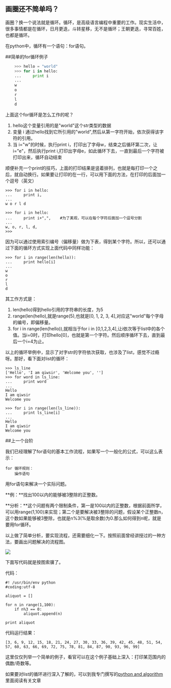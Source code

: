 ## 画圈还不简单吗？

画圈？换一个说法就是循环。循环，是高级语言编程中重要的工作。现实生活中，很多事情都是在循环，日月更迭，斗转星移，无不是循环；王朝更迭，寻常百姓，也都是循环。

在python中，循环有一个语句：for语句。

##简单的for循环例子
```python
    >>> hello = "world"
    >>> for i in hello:
    ...     print i
    ...
    w
    o
    r
    l
    d
```
上面这个for循环是怎么工作的呢？

1. hello这个变量引用的是"world"这个str类型的数据
2. 变量 i 通过hello找到它所引用的"world",然后从第一字符开始，依次获得该字符的引用。
3. 当 i="w"的时候，执行print i，打印出了字母w，结束之后循环第二次，让 i="e"，然后执行print i,打印出字母e，如此循环下去，一直到最后一个字符被打印出来，循环自动结束

顺便补充一个print的技巧，上面的打印结果是竖着排列，也就是每打印一个之后，就自动换行。如果要让打印的在一行，可以用下面的方法，在打印的后面加一个逗号（英文）

    >>> for i in hello:
    ...     print i,
    ...
    w o r l d

    >>> for i in hello:
    ...     print i+",",    #为了美观，可以在每个字符后面加一个逗号分割
    ...
    w, o, r, l, d,
    >>>

因为可以通过使用索引编号（偏移量）做为下表，得到某个字符。所以，还可以通过下面的循环方式实现上面代码中同样功能：

    >>> for i in range(len(hello)):
    ...     print hello[i]
    ...
    w
    o
    r
    l
    d

其工作方式是：

1. len(hello)得到hello引用的字符串的长度，为5
2. range(len(hello),就是range(5),也就是[0, 1, 2, 3, 4],对应这"world"每个字母的编号，即偏移量。
3. for i in range(len(hello)),就相当于for i in [0,1,2,3,4],让i依次等于list中的各个值。当i=0时，打印hello[0]，也就是第一个字符。然后顺序循环下去，直到最后一个i=4为止。

以上的循环举例中，显示了对字str的字符依次获取，也涉及了list，感觉不过瘾呀。那好，看下面对list的循环：

    >>> ls_line
    ['Hello', 'I am qiwsir', 'Welcome you', '']
    >>> for word in ls_line:
    ...     print word
    ...
    Hello
    I am qiwsir
    Welcome you

    >>> for i in range(len(ls_line)):
    ...     print ls_line[i]
    ...
    Hello
    I am qiwsir
    Welcome you

##上一个台阶

我们已经理解了for语句的基本工作流程，如果写一个一般化的公式，可以这么表示：

    for 循环规则：
        操作语句

用for语句来解决一个实际问题。

**例：**找出100以内的能够被3整除的正整数。

**分析：**这个问题有两个限制条件，第一是100以内的正整数，根据前面所学，可以用range(1,100)来实现；第二个是要解决被3整除的问题，假设某个正整数n，这个数如果能够被3整除，也就是n%3(%是取余数)为0.那么如何得到n呢，就是要用for循环。

以上做了简单分析，要实现流程，还需要细化一下。按照前面曾经讲授过的一种方法，要画出问题解决的流程图。

![](https://raw.githubusercontent.com/qiwsir/ITArticles/master/Pictures/11801.png)

下面写代码就是按图索骥了。

代码：


	#! /usr/bin/env python
	#coding:utf-8

	aliquot = []

	for n in range(1,100):
	    if n%3 == 0:
	        aliquot.append(n)

	print aliquot

代码运行结果：

    [3, 6, 9, 12, 15, 18, 21, 24, 27, 30, 33, 36, 39, 42, 45, 48, 51, 54, 57, 60, 63, 66, 69, 72, 75, 78, 81, 84, 87, 90, 93, 96, 99]

这里仅仅列举一个简单的例子，看官可以在这个例子基础上深入：打印某范围内的偶数/奇数等。

如果要对list的循环进行深入了解的，可以到我专门撰写的[python and algorithm](https://github.com/qiwsir/algorithm/blob/master/README.md)里面阅读有关文章
